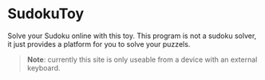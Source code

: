 # SudokuToy
Solve your Sudoku online with this toy. This program is not a sudoku solver, it just provides a platform for you to solve your puzzels.

> **Note**: currently this site is only useable from a device with an external keyboard.
